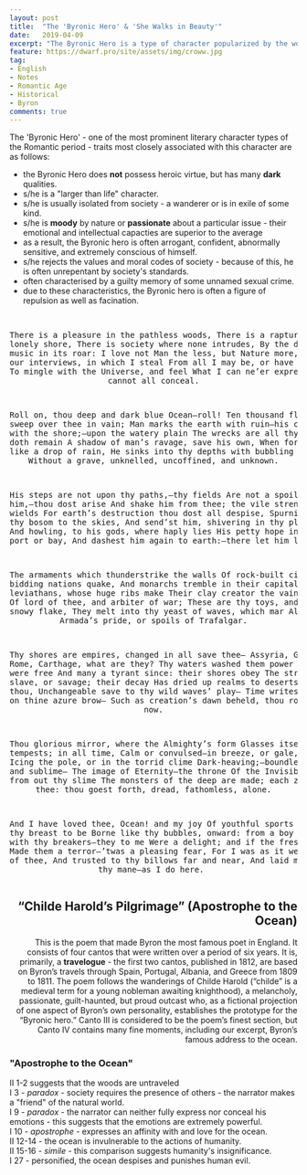 ```yaml
---
layout: post
title:  "The 'Byronic Hero' & 'She Walks in Beauty'"
date:   2019-04-09
excerpt: "The Byronic Hero is a type of character popularized by the works of Lord Byron, whose protagonists often embodied this archetype (though they did exist before him). This trope gained prominence during Romanticism. Sometimes an Anti-Hero, others an Anti-Villain, or even Just a Villain, Byronic heroes are charismatic characters with strong passions and ideals, but who are nonetheless deeply flawed individuals who may act in ways which are socially reprehensible because he's definitely contrary to his mainstream society."
feature: https://dwarf.pro/site/assets/img/croww.jpg
tag:
- English
- Notes
- Romantic Age 
- Historical
- Byron
comments: true
---
```


The 'Byronic Hero' - one of the most prominent literary character types of the Romantic period - traits most closely associated with this character are as follows:  
- the Byronic Hero does **not** possess heroic virtue, but has many **dark** qualities.
- s/he is a "larger than life" character.
- s/he is usually isolated from society - a wanderer or is in exile of some kind.
- s/he is **moody** by nature or **passionate** about a particular issue - their emotional and intellectual capacties are superior to the average
- as a result, the Byronic hero is often arrogant, confident, abnormally sensitive, and extremely conscious of himself.
- s/he rejects the values and moral codes of society - because of this, he is often unrepentant by society's standards.
- often characterised by a guilty memory of some unnamed sexual crime.
- due to these characteristics, the Byronic hero is often a figure of repulsion as well as facination.

<center><pre>

There is a pleasure in the pathless woods,
There is a rapture on the lonely shore,
There is society where none intrudes,
By the deep Sea, and music in its roar:
I love not Man the less, but Nature more,
From these our interviews, in which I steal
From all I may be, or have been before,
To mingle with the Universe, and feel
What I can ne’er express, yet cannot all conceal.

Roll on, thou deep and dark blue Ocean—roll!
Ten thousand fleets sweep over thee in vain;
Man marks the earth with ruin—his control
Stops with the shore;—upon the watery plain
The wrecks are all thy deed, nor doth remain
A shadow of man’s ravage, save his own,
When for a moment, like a drop of rain,
He sinks into thy depths with bubbling groan,
Without a grave, unknelled, uncoffined, and unknown.

His steps are not upon thy paths,—thy fields
Are not a spoil for him,—thou dost arise
And shake him from thee; the vile strength he wields
For earth’s destruction thou dost all despise,
Spurning him from thy bosom to the skies,
And send’st him, shivering in thy playful spray
And howling, to his gods, where haply lies
His petty hope in some near port or bay,
And dashest him again to earth:—there let him lay.

The armaments which thunderstrike the walls
Of rock-built cities, bidding nations quake,
And monarchs tremble in their capitals.
The oak leviathans, whose huge ribs make
Their clay creator the vain title take
Of lord of thee, and arbiter of war;
These are thy toys, and, as the snowy flake,
They melt into thy yeast of waves, which mar
Alike the Armada’s pride, or spoils of Trafalgar.

Thy shores are empires, changed in all save thee—
Assyria, Greece, Rome, Carthage, what are they?
Thy waters washed them power while they were free
And many a tyrant since: their shores obey
The stranger, slave, or savage; their decay
Has dried up realms to deserts: not so thou,
Unchangeable save to thy wild waves’ play—
Time writes no wrinkle on thine azure brow—
Such as creation’s dawn beheld, thou rollest now.

Thou glorious mirror, where the Almighty’s form
Glasses itself in tempests; in all time,
Calm or convulsed—in breeze, or gale, or storm,
Icing the pole, or in the torrid clime
Dark-heaving;—boundless, endless, and sublime—
The image of Eternity—the throne
Of the Invisible; even from out thy slime
The monsters of the deep are made; each zone
Obeys thee: thou goest forth, dread, fathomless, alone.

And I have loved thee, Ocean! and my joy
Of youthful sports was on thy breast to be
Borne like thy bubbles, onward: from a boy
I wantoned with thy breakers—they to me
Were a delight; and if the freshening sea
Made them a terror—’twas a pleasing fear,
For I was as it were a child of thee,
And trusted to thy billows far and near,
And laid my hand upon thy mane—as I do here.
</pre></center>


<h2 align="right" ><a id="Childe_Harolds_Pilgrimage_Apostrophe_to_the_Ocean_0"></a>“Childe Harold’s Pilgrimage” (Apostrophe to the Ocean)</h2>
<p align="right" >This is the poem that made Byron the most famous poet in England. It consists of four cantos that were written over a period of six years. It is, primarily, a <strong>travelogue</strong> - the first two cantos, published in 1812, are based on Byron’s travels through Spain, Portugal, Albania, and Greece from 1809 to 1811. The poem follows the wanderings of Childe Harold (“childe” is a medieval term for a young nobleman awaiting knighthood), a melancholy, passionate, guilt-haunted, but proud outcast who, as a fictional projection of one aspect of Byron’s own personality, establishes the prototype for the “Byronic hero.” Canto III is considered to be the poem’s finest section, but Canto IV contains many fine moments, including our excerpt, Byron’s famous address to the ocean.</p>


### "Apostrophe to the Ocean"
II 1-2 suggests that the woods are untraveled  
I 3 - *paradox* - society requires the presence of others - the narrator makes a "friend" of the natural world.  
I 9 - *paradox* - the narrator can neither fully express nor conceal his emotions - this suggests that the emotions are extremely powerful.  
I 10 - *apostrophe* - expresses an affinity with and love for the ocean.  
II 12-14 - the ocean is invulnerable to the actions of humanity.  
II 15-16 - *simile* - this comparison suggests humanity's insignificance.  
I 27 - personified, the ocean despises and punishes human evil.  
